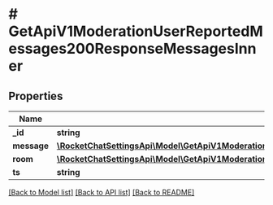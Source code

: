 # # GetApiV1ModerationUserReportedMessages200ResponseMessagesInner

## Properties

Name | Type | Description | Notes
------------ | ------------- | ------------- | -------------
**_id** | **string** |  | [optional]
**message** | [**\RocketChatSettingsApi\Model\GetApiV1ModerationUserReportedMessages200ResponseMessagesInnerMessage**](GetApiV1ModerationUserReportedMessages200ResponseMessagesInnerMessage.md) |  | [optional]
**room** | [**\RocketChatSettingsApi\Model\GetApiV1ModerationUserReportedMessages200ResponseMessagesInnerRoom**](GetApiV1ModerationUserReportedMessages200ResponseMessagesInnerRoom.md) |  | [optional]
**ts** | **string** |  | [optional]

[[Back to Model list]](../../README.md#models) [[Back to API list]](../../README.md#endpoints) [[Back to README]](../../README.md)
